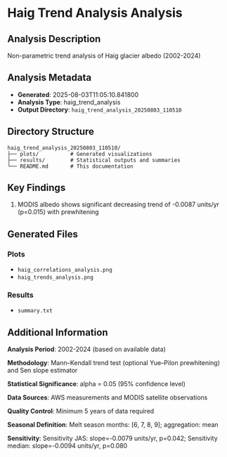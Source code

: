 # Haig Trend Analysis Analysis

## Analysis Description

Non-parametric trend analysis of Haig glacier albedo (2002-2024)

## Analysis Metadata

- **Generated**: 2025-08-03T11:05:10.841800
- **Analysis Type**: haig_trend_analysis
- **Output Directory**: `haig_trend_analysis_20250803_110510`

## Directory Structure

```
haig_trend_analysis_20250803_110510/
├── plots/          # Generated visualizations
├── results/        # Statistical outputs and summaries
└── README.md       # This documentation
```

## Key Findings

1. MODIS albedo shows significant decreasing trend of -0.0087 units/yr (p=0.015) with prewhitening

## Generated Files

### Plots
- `haig_correlations_analysis.png`
- `haig_trends_analysis.png`

### Results
- `summary.txt`

## Additional Information

**Analysis Period**: 2002-2024 (based on available data)

**Methodology**: Mann–Kendall trend test (optional Yue–Pilon prewhitening) and Sen slope estimator

**Statistical Significance**: alpha = 0.05 (95% confidence level)

**Data Sources**: AWS measurements and MODIS satellite observations

**Quality Control**: Minimum 5 years of data required

**Seasonal Definition**: Melt season months: [6, 7, 8, 9]; aggregation: mean

**Sensitivity**: Sensitivity JAS: slope=-0.0079 units/yr, p=0.042; Sensitivity median: slope=-0.0094 units/yr, p=0.080

